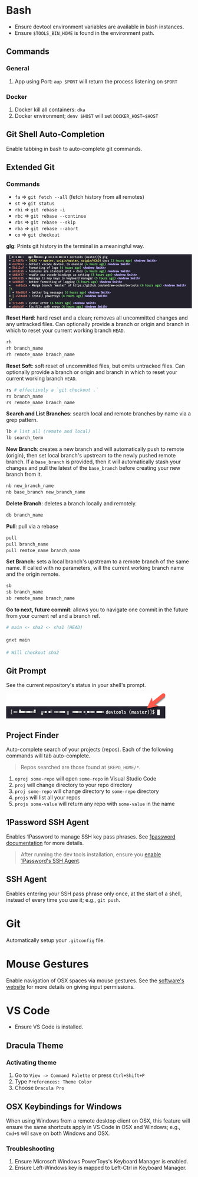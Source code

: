 # Bash

- Ensure devtool environment variables are available in bash instances.
- Ensure `$TOOLS_BIN_HOME` is found in the environment path.

## Commands

### General

1. App using Port: `aup $PORT` will return the process listening on `$PORT`

### Docker

1. Docker kill all containers: `dka`
2. Docker environment; `denv $HOST` will set `DOCKER_HOST=$HOST`

## Git Shell Auto-Completion

Enable tabbing in bash to auto-complete git commands.

## Extended Git

### Commands

- `fa` => `git fetch --all` (fetch history from all remotes)
- `st` => `git status`
- `rbi` => `git rebase -i`
- `rbc` => `git rebase --continue`
- `rbs` => `git rebase --skip`
- `rba` => `git rebase --abort`
- `co` => `git checkout`

**glg**: Prints git history in the terminal in a meaningful way.

![glg example usage screenshot](./assets/glg-example.png)

**Reset Hard**: hard reset and a clean; removes all uncommitted changes and any untracked files. Can optionally provide a branch or origin and branch in which to reset your current working branch `HEAD`.

```bash
rh
rh branch_name
rh remote_name branch_name
```

**Reset Soft**: soft reset of uncommitted files, but omits untracked files. Can optionally provide a branch or origin and branch in which to reset your current working branch `HEAD`.

```bash
rs # effectively a `git checkout .`
rs branch_name
rs remote_name branch_name
```

**Search and List Branches**: search local and remote branches by name via a grep pattern.

```bash
lb # list all (remote and local)
lb search_term
```

**New Branch**: creates a new branch and will automatically push to remote (origin), then set local branch's upstream to the newly pushed remote branch. If a `base_branch` is provided, then it will automatically stash your changes and pull the latest of the `base_branch` before creating your new branch from it.

```bash
nb new_branch_name
nb base_branch new_branch_name
```

**Delete Branch**: deletes a branch locally and remotely.

```bash
db branch_name
```

**Pull**: pull via a rebase

```bash
pull
pull branch_name
pull remtoe_name branch_name
```

**Set Branch**: sets a local branch's upstream to a remote branch of the same name. If called with no parameters, will the current working branch name and the origin remote.

```bash
sb
sb branch_name
sb remote_name branch_name
```

**Go to next, future commit**: allows you to navigate one commit in the future from your current ref and a branch ref.

```bash
# main <- sha2 <- sha1 (HEAD)

gnxt main

# Will checkout sha2
```

## Git Prompt

See the current repository's status in your shell's prompt.

![git prompt screenshot](./assets/git-prompt-screenshot.png)

## Project Finder

Auto-complete search of your projects (repos). Each of the following commands will tab auto-complete.

> Repos searched are those found at `$REPO_HOME/*`.

1. `oproj some-repo` will open `some-repo` in Visual Studio Code
2. `proj` will change directory to your repo directory
3. `proj some-repo` will change directory to `some-repo` directory
4. `projs` will list all your repos
5. `projs some-value` will return any repo with `some-value` in the name

## 1Password SSH Agent

Enables 1Password to manage SSH key pass phrases. See [1password documentation](https://developer.1password.com/docs/ssh/agent) for more details.

> After running the dev tools installation, ensure you [enable 1Password's SSH Agent](https://developer.1password.com/docs/ssh/get-started#step-3-turn-on-the-1password-ssh-agent).

## SSH Agent

Enables entering your SSH pass phrase only once, at the start of a shell, instead of every time you use it; e.g., `git push`.

# Git

Automatically setup your `.gitconfig` file.


# Mouse Gestures

Enable navigation of OSX spaces via mouse gestures. See the [software's website](https://mousefix.org/about/) for more details on giving input permissions.


# VS Code

- Ensure VS Code is installed.

## Dracula Theme

### Activating theme

1. Go to `View -> Command Palette` or press `Ctrl+Shift+P`
2. Type `Preferences: Theme Color`
3. Choose `Dracula Pro`

## OSX Keybindings for Windows

When using Windows from a remote desktop client on OSX, this feature will ensure the same shortcuts apply in VS Code in OSX and Windows; e.g., `Cmd+S` will save on both Windows and OSX.

### Troubleshooting

1. Ensure Microsoft Windows PowerToys's Keyboard Manager is enabled.
2. Ensure Left-Windows key is mapped to Left-Ctrl in Keyboard Manager.

